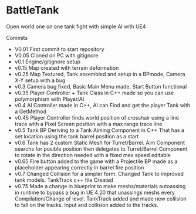 # BattleTank
Open world one on one tank fight with simple AI with UE4


Commits
* V0.01 First commit to start repository
* V0.05 Cloned on PC with gitignore
* v0.1 Engine/gitignore setup
* v0.15 Map created with terrain deformation
* v0.25 Map Textured, Tank assembled and setup in a BPmode, Camera X-Y setup with a bug
* v0.3 Camera bug fixed, Basic Main Menu made, Start Button functional
* v0.35 Player Controller + Tank Class in C++ made so you can use polymorphism with Player/AI
* v0.4 AI Controller made in C++, AI can Find and get the player Tank with a GetMethod
* v0.45 Player Controller finds world position of crosshair using a line trace with a Pixel Screen position with a max range trace line
* v0.5 Tank BP Deriving to a Tank Aiming Component in C++ That has a set location using the tank barrel position as a start
* v0.6 Tank has 2 custom Static Mesh for Turret/Barrel. Aim Component searchs for posible position then 
delegates to Turret/Barrel Component to rotate in the direction needed with a fixed max speed editable
* v0.65 Fire button added to the game with a Projectile BP made as a placeholder appearing correctly in barrel fire position
* v0.7 Changed Collision for a simpler form. Changed Tank to improved tank models. TankTrack c++ file Created
* v0.75 Made a change in blueprint to make meshs/materials autoassing in runtime to bypass a bug in UE 4.20 that
unassings meshs every Compilation/Change of level. TankTrack added and made new collision to fall on the tracks.
Input and collision added to the tracks.